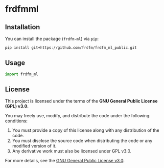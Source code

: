 # frdfmml

## Installation

You can install the package (```frdfm-ml```) via `pip`:

```bash
pip install git+https://github.com/frdfm/frdfm_ml_public.git
```

## Usage

```python
import frdfm_ml
```

## License

This project is licensed under the terms of the **GNU General Public License (GPL) v3.0**.

You may freely use, modify, and distribute the code under the following conditions:

1. You must provide a copy of this license along with any distribution of the code.
2. You must disclose the source code when distributing the code or any modified version of it.
3. Any derivative work must also be licensed under GPL v3.0.

For more details, see the [GNU General Public License v3.0](https://www.gnu.org/licenses/gpl-3.0.html).
